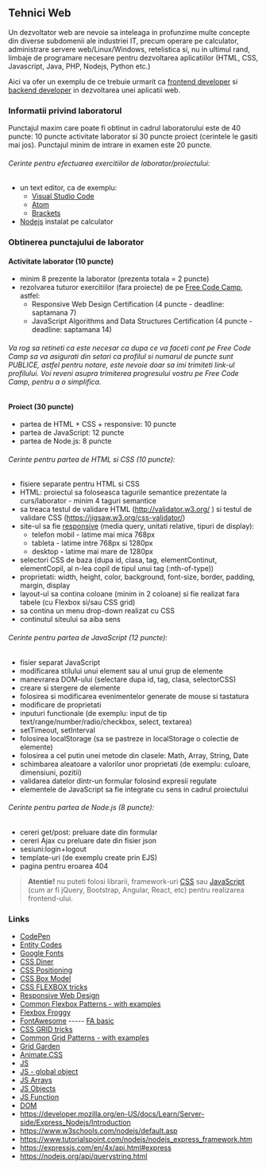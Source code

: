 ## Tehnici Web

Un dezvoltator web are nevoie sa inteleaga in profunzime multe concepte din diverse subdomenii ale industriei IT, precum operare pe calculator, administrare servere web/Linux/Windows, retelistica si, nu in ultimul rand, limbaje de programare necesare pentru dezvoltarea aplicatiilor (HTML, CSS, Javascript, Java, PHP, Nodejs, Python etc.)

Aici va ofer un exemplu de ce trebuie urmarit ca [frontend developer](https://frontendchecklist.io/) si [backend developer](https://www.freecodecamp.org/news/have-an-idea-want-to-build-a-product-from-scratch-heres-a-checklist-of-things-you-should-go-through-in-your-backend-software-architecture) in dezvoltarea unei aplicatii web.

### Informatii privind laboratorul

Punctajul maxim care poate fi obtinut in cadrul laboratorului este de 40 puncte: 10 puncte activitate laborator si 30 puncte proiect (cerintele le gasiti mai jos). Punctajul minim de intrare in examen este 20 puncte.

###### Cerinte pentru efectuarea exercitiilor de laborator/proiectului:

* un text editor, ca de exemplu:
  * [Visual Studio Code](https://code.visualstudio.com/Download)
  * [Atom](https://atom.io/)
  * [Brackets](http://brackets.io/)
* [Nodejs](https://nodejs.org/en/) instalat pe calculator

### Obtinerea punctajului de laborator

#### Activitate laborator (10 puncte)

* minim 8 prezente la laborator (prezenta totala = 2 puncte)
* rezolvarea tuturor exercitiilor (fara proiecte) de pe [Free Code Camp](https://www.freecodecamp.org/learn), astfel:
  * Responsive Web Design Certification (4 puncte - deadline: saptamana 7)
  * JavaScript Algorithms and Data Structures Certification (4 puncte - deadline: saptamana 14)
 
###### Va rog sa retineti ca este necesar ca dupa ce va faceti cont pe Free Code Camp sa va asigurati din setari ca profilul si numarul de puncte sunt PUBLICE, astfel pentru notare, este nevoie doar sa imi trimiteti link-ul profilului. Voi reveni asupra trimiterea progresului vostru pe Free Code Camp, pentru a o simplifica.

#### Proiect (30 puncte)

* partea de HTML + CSS + responsive:  10 puncte
* partea de JavaScript: 12 puncte
* partea de Node.js: 8 puncte

###### Cerinte pentru partea de HTML si CSS (10 puncte):

* fisiere separate pentru HTML si CSS
* HTML: proiectul sa foloseasca tagurile semantice prezentate la curs/laborator - minim 4 taguri semantice
* sa treaca testul de validare HTML (http://validator.w3.org/ ) si testul de validare CSS (https://jigsaw.w3.org/css-validator/)
* site-ul sa fie [responsive](http://css-tricks.com/snippets/css/media-queries-for-standard-devices/) (media query, unitati relative, tipuri de display):
  * telefon mobil - latime mai mica 768px
  * tableta - latime intre 768px si 1280px
  * desktop - latime mai mare de 1280px
* selectori CSS de baza (dupa id, clasa, tag, elementContinut, elementCopil, al n-lea copil de tipul unui tag (:nth-of-type))
* proprietati: width, height, color, background, font-size, border, padding, margin, display
* layout-ul sa contina coloane (minim in 2 coloane) si fie realizat fara tabele (cu Flexbox si/sau CSS grid)
* sa contina un menu drop-down realizat cu CSS
* continutul siteului sa aiba sens

###### Cerinte pentru partea de JavaScript (12 puncte):

* fisier separat JavaScript
* modificarea stilului unui element sau al unui grup de elemente
* manevrarea DOM-ului (selectare dupa id, tag, clasa, selectorCSS)
* creare si stergere de elemente
* folosirea si modificarea evenimentelor generate de mouse si tastatura
* modificare de proprietati
* inputuri functionale (de exemplu: input de tip text/range/number/radio/checkbox, select, textarea)
* setTimeout, setInterval
* folosirea localStorage (sa se pastreze in localStorage o colectie de elemente)
* folosirea a cel putin unei metode din clasele: Math, Array, String, Date
* schimbarea aleatoare a valorilor unor proprietati (de exemplu: culoare, dimensiuni, pozitii)
* validarea datelor dintr-un formular folosind expresii regulate
* elementele de JavaScript sa fie integrate cu sens in cadrul proiectului 

###### Cerinte pentru partea de Node.js (8 puncte):

* cereri get/post: preluare date din formular
* cereri Ajax cu preluare date din fisier json
* sesiuni:login+logout
* template-uri (de exemplu create prin EJS)
* pagina pentru eroarea 404


> **Atentie!** nu puteti folosi librarii, framework-uri [CSS](https://en.wikipedia.org/wiki/CSS_framework) sau [JavaScript](https://en.wikipedia.org/wiki/JavaScript_framework) (cum ar fi jQuery, Bootstrap, Angular, React, etc) pentru realizarea frontend-ului.
 
### Links 
* [CodePen](https://codepen.io/trending)
* [Entity Codes](https://dev.w3.org/html5/html-author/charref)
* [Google Fonts](https://fonts.google.com/)
* [CSS Diner](https://flukeout.github.io/)
* [CSS Positioning](https://www.vojtechruzicka.com/css-position/)
* [CSS Box Model](https://developer.mozilla.org/en-US/docs/Web/CSS/CSS_Box_Model/Introduction_to_the_CSS_box_model)
* [CSS FLEXBOX tricks](https://css-tricks.com/snippets/css/a-guide-to-flexbox/)
* [Responsive Web Design](https://web.dev/responsive-web-design-basics/)
* [Common Flexbox Patterns - with examples](https://tobiasahlin.com/blog/common-flexbox-patterns/)
* [Flexbox Froggy](https://flexboxfroggy.com/)
* [FontAwesome](https://fontawesome.com/v4.7.0/get-started/) ----- [FA basic](https://www.w3schools.com/icons/fontawesome_icons_intro.asp)
* [CSS GRID tricks](https://css-tricks.com/snippets/css/complete-guide-grid/)
* [Common Grid Patterns - with examples](https://gridbyexample.com/examples/)
* [Grid Garden](http://cssgridgarden.com/)
* [Animate.CSS](https://animate.style/)
* [JS](https://developer.mozilla.org/en-US/docs/Web/JavaScript)
* [JS - global object](https://developer.mozilla.org/en-US/docs/Web/JavaScript/Reference/Global_Objects)
* [JS Arrays](https://developer.mozilla.org/en-US/docs/Web/JavaScript/Reference/Global_Objects/Array)
* [JS Objects](https://developer.mozilla.org/en-US/docs/Web/JavaScript/Reference/Global_Objects/Object)
* [JS Function](https://developer.mozilla.org/en-US/docs/Web/JavaScript/Reference/Global_Objects/Function)
* [DOM](https://developer.mozilla.org/en-US/docs/Web/API/Document_Object_Model/Introduction)
* https://developer.mozilla.org/en-US/docs/Learn/Server-side/Express_Nodejs/Introduction
* https://www.w3schools.com/nodejs/default.asp
* https://www.tutorialspoint.com/nodejs/nodejs_express_framework.htm
* https://expressjs.com/en/4x/api.html#express
* https://nodejs.org/api/querystring.html
